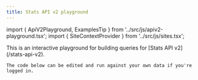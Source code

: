 ```yaml
---
title: Stats API v2 playground
---
```


import { ApiV2Playground, ExamplesTip } from '../src/js/apiv2-playground.tsx';
import { SiteContextProvider } from '../src/js/sites.tsx';

<SiteContextProvider>
  <ExamplesTip>
    This is an interactive playground for building queries for [Stats API v2](/stats-api-v2).

    The code below can be edited and run against your own data if you're logged in.
  </ExamplesTip>
  <ApiV2Playground />
</SiteContextProvider>

